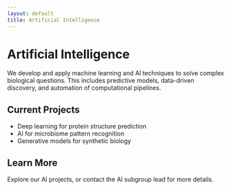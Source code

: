 ```yaml
---
layout: default
title: Artificial Intelligence
---
```


# Artificial Intelligence

We develop and apply machine learning and AI techniques to solve complex biological questions. This includes predictive models, data-driven discovery, and automation of computational pipelines.

## Current Projects

- Deep learning for protein structure prediction
- AI for microbiome pattern recognition
- Generative models for synthetic biology

## Learn More

Explore our AI projects, or contact the AI subgroup lead for more details.
